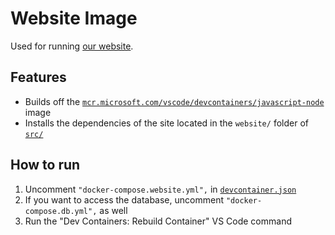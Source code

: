 # Website Image

Used for running [our website](https://github.com/UBCSailbot/website).

## Features

- Builds off the [`mcr.microsoft.com/vscode/devcontainers/javascript-node`](https://hub.docker.com/_/microsoft-vscode-devcontainers)
  image
- Installs the dependencies of the site located in the `website/` folder of [`src/`](../../src/)

## How to run

1. Uncomment `"docker-compose.website.yml",` in [`devcontainer.json`](./devcontainer.json)
2. If you want to access the database, uncomment `"docker-compose.db.yml",` as well
3. Run the "Dev Containers: Rebuild Container" VS Code command

